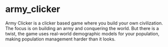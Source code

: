 # army_clicker
Army Clicker is a clicker based game where you build your own civilization. The focus is on building an army and conquering the world. But there is a twist, the game uses real-world demographic models for your population, making population management harder than it looks.

